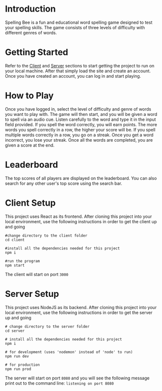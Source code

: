 # Introduction
Spelling Bee is a fun and educational word spelling game designed to test your spelling skills. The game consists of three levels of difficulty with different genres of words.

# Getting Started

Refer to the [Client](#client-setup) and [Server](#server-setup) sections to start getting the project to run on your local machine. After that simply load the site and create an account. Once you have created an account, you can log in and start playing.

# How to Play

Once you have logged in, select the level of difficulty and genre of words you want to play with. The game will then start, and you will be given a word to spell via an audio cue. Listen carefully to the word and type it in the input field provided. If you spell the word correctly, you will earn points. The more words you spell correctly in a row, the higher your score will be. If you spell multiple words correctly in a row, you go on a streak. Once you get a word incorrect, you lose your streak. Once all the words are completed, you are given a score at the end.

# Leaderboard

The top scores of all players are displayed on the leaderboard. You can also search for any other user's top score using the search bar.

# Client Setup

This project uses React as its frontend. After cloning this project into your local environment, use the following instructions in order to get the client up and going

```shell
#change directory to the client folder
cd client

#install all the dependencies needed for this project
npm i

#run the program
npm start
```

The client will start on port `3000`

# Server Setup

This project uses NodeJS as its backend. After cloning this project into your local environment, use the following instructions in order to get the server up and going

```shell
# change directory to the server folder
cd server

# install all the dependencies needed for this project
npm i

# for development (uses 'nodemon' instead of 'node' to run)
npm run dev

# for production
npm run prod
```

The server will start on port `8080` and you will see the following message print out to the command line: `listening on port 8080`
